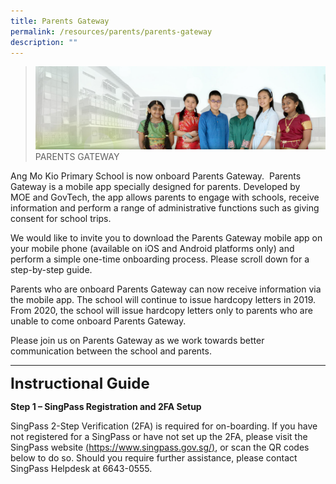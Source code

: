 ```yaml
---
title: Parents Gateway
permalink: /resources/parents/parents-gateway
description: ""
---
```

>![](/images/About%20Us/banner2-with%20bg.jpg)
>PARENTS GATEWAY

Ang Mo Kio Primary School is now onboard Parents Gateway.  Parents Gateway is a mobile app specially designed for parents. Developed by MOE and GovTech, the app allows parents to engage with schools, receive information and perform a range of administrative functions such as giving consent for school trips.

  

We would like to invite you to download the Parents Gateway mobile app on your mobile phone (available on iOS and Android platforms only) and perform a simple one-time onboarding process. Please scroll down for a step-by-step guide.

Parents who are onboard Parents Gateway can now receive information via the mobile app. The school will continue to issue hardcopy letters in 2019. From 2020, the school will issue hardcopy letters only to parents who are unable to come onboard Parents Gateway.

Please join us on Parents Gateway as we work towards better communication between the school and parents.

_____


**<font size=5>Instructional Guide</font>**

  

**Step 1 – SingPass Registration and 2FA Setup**

SingPass 2-Step Verification (2FA) is required for on-boarding. If you have not registered for a SingPass or have not set up the 2FA, please visit the SingPass website [(https://www.singpass.gov.sg/)](https://www.singpass.gov.sg/), or scan the QR codes below to do so. Should you require further assistance, please contact SingPass Helpdesk at 6643-0555.